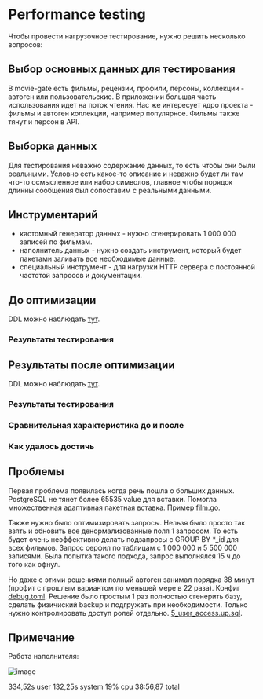 # Performance testing

Чтобы провести нагрузочное тестирование, нужно решить несколько вопросов:

## Выбор основных данных для тестирования

В movie-gate есть фильмы, рецензии, профили, персоны, коллекции - автоген или пользовательские. 
В приложении большая часть использования идет на поток чтения.
Нас же интересует ядро проекта - фильмы и автоген коллекции, например популярное. Фильмы также тянут и персон в API.

## Выборка данных

Для тестирования неважно содержание данных, то есть чтобы они были реальными. Условно есть какое-то описание 
и неважно будет ли там что-то осмысленное или набор символов, главное чтобы порядок длинны сообщения был сопоставим 
с реальными данными.

## Инструментарий

- кастомный генератор данных - нужно сгенерировать 1 000 000 записей по фильмам.
- наполнитель данных - нужно создать инструмент, который будет пакетами заливать все необходимые данные.
- специальный инструмент - для нагрузки HTTP сервера с постоянной частотой запросов и документации.

## До оптимизации

DDL можно наблюдать [тут](ddl/begin).

### Результаты тестирования

## Результаты после оптимизации 

DDL можно наблюдать [тут](ddl/end).

### Результаты тестирования

### Сравнительная характеристика до и после

### Как удалось достичь

## Проблемы 

Первая проблема появилась когда речь пошла о больших данных. PostgreSQL не тянет более 65535 value для вставки.
Помогла множественная адаптивная пакетная вставка. 
Пример [film.go](../internal/pkg/dev/fillerdb/film.go).

Также нужно было оптимизировать запросы. Нельзя было просто так взять и обновить все денормализованные поля 1 запросом.
То есть будет очень неэффективно делать подзапросы с GROUP BY *_id для всех фильмов. 
Запрос серфил по таблицам с 1 000 000 и 5 500 000 записями. Была попытка такого подхода, запрос 
выполнялся 15 ч до того как офнул.

Но даже с этими решениями полный автоген занимал порядка 38 минут (профит с прошлым вариантом по меньшей мере в 22 раза). 
Конфиг [debug.toml](../cmd/filldb/configs/debug.toml).
Решение было простым 1 раз полностью сгенерить базу, сделать физичиский backup и подгружать при необходимости. 
Только нужно контролировать доступ ролей отдельно. [5_user_access.up.sql](../scripts/migrations/up/5_user_access.up.sql).

## Примечание

Работа наполнителя:

![image](https://user-images.githubusercontent.com/88785411/212561311-1bdc37d9-8f90-44bc-b029-91b7433f2966.png)

334,52s user 132,25s system 19% cpu 38:56,87 total

